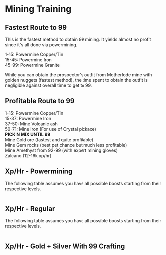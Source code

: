 # Mining Training

## Fastest Route to 99

This is the fastest method to obtain 99 mining. It yields almost no profit since it's all done via powermining.

1-15: Powermine Copper/Tin\
15-45: Powermine Iron\
45-99: Powermine Granite

While you can obtain the prospector's outfit from Motherlode mine with golden nuggets (fastest method), the time spent to obtain the outfit is negligible against overall time to get to 99.

## Profitable Route to 99

1-15: Powermine Copper/Tin\
15-37: Powermine Iron\
37-50: Mine Volcanic ash\
50-71: Mine Iron (For use of Crystal pickaxe)\
**PICK N MIX UNTIL 99**\
Mine Gold ore (fastest and quite profitable)\
Mine Gem rocks (best pet chance but much less profitable)\
Mine Amethyst from 92-99 (with expert mining gloves)\
Zalcano (12-16k xp/hr)

## Xp/Hr - Powermining

The following table assumes you have all possible boosts starting from their respective levels.

<figure><img src="../../.gitbook/assets/Mining_Rates_Powermining.png" alt=""><figcaption></figcaption></figure>

## Xp/Hr - Regular

The following table assumes you have all possible boosts starting from their respective levels.

<figure><img src="../../.gitbook/assets/Mining_Rates_Regular.png" alt=""><figcaption></figcaption></figure>

## Xp/Hr - Gold + Silver With 99 Crafting

<figure><img src="../../.gitbook/assets/Mining_Rates_Gold_Silver.png" alt=""><figcaption></figcaption></figure>
